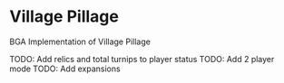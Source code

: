 Village Pillage
===================

BGA Implementation of Village Pillage

TODO: Add relics and total turnips to player status
TODO: Add 2 player mode
TODO: Add expansions
